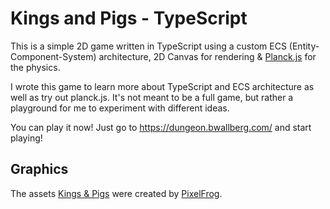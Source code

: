# Kings and Pigs - TypeScript

This is a simple 2D game written in TypeScript using a custom ECS (Entity-Component-System) architecture, 2D Canvas for rendering & [Planck.js](https://piqnt.com/planck.js) for the physics.

I wrote this game to learn more about TypeScript and ECS architecture as well as try out planck.js. It's not meant to be a full game, but rather a playground for me to experiment with different ideas.

You can play it now! Just go to https://dungeon.bwallberg.com/ and start playing!


## Graphics
The assets [Kings & Pigs](https://pixelfrog-assets.itch.io/kings-and-pigs) were created by [PixelFrog](https://pixelfrog-assets.itch.io/).